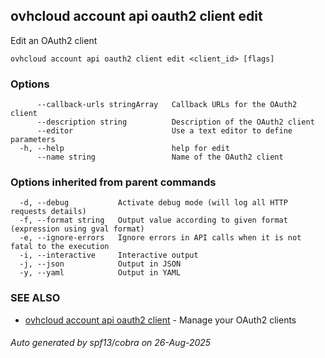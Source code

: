 ## ovhcloud account api oauth2 client edit

Edit an OAuth2 client

```
ovhcloud account api oauth2 client edit <client_id> [flags]
```

### Options

```
      --callback-urls stringArray   Callback URLs for the OAuth2 client
      --description string          Description of the OAuth2 client
      --editor                      Use a text editor to define parameters
  -h, --help                        help for edit
      --name string                 Name of the OAuth2 client
```

### Options inherited from parent commands

```
  -d, --debug           Activate debug mode (will log all HTTP requests details)
  -f, --format string   Output value according to given format (expression using gval format)
  -e, --ignore-errors   Ignore errors in API calls when it is not fatal to the execution
  -i, --interactive     Interactive output
  -j, --json            Output in JSON
  -y, --yaml            Output in YAML
```

### SEE ALSO

* [ovhcloud account api oauth2 client](ovhcloud_account_api_oauth2_client.md)	 - Manage your OAuth2 clients

###### Auto generated by spf13/cobra on 26-Aug-2025
